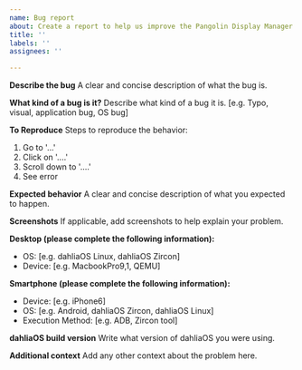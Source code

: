 ```yaml
---
name: Bug report
about: Create a report to help us improve the Pangolin Display Manager
title: ''
labels: ''
assignees: ''

---
```


**Describe the bug**
A clear and concise description of what the bug is.

**What kind of a bug is it?**
Describe what kind of a bug it is. [e.g. Typo, visual, application bug, OS bug]

**To Reproduce**
Steps to reproduce the behavior:
1. Go to '...'
2. Click on '....'
3. Scroll down to '....'
4. See error

**Expected behavior**
A clear and concise description of what you expected to happen.

**Screenshots**
If applicable, add screenshots to help explain your problem.

**Desktop (please complete the following information):**
 - OS: [e.g. dahliaOS Linux, dahliaOS Zircon]
 - Device: [e.g. MacbookPro9,1, QEMU]

**Smartphone (please complete the following information):**
 - Device: [e.g. iPhone6]
 - OS: [e.g. Android, dahliaOS Zircon, dahliaOS Linux]
 - Execution Method: [e.g. ADB, Zircon tool]

**dahliaOS build version**
Write what version of dahliaOS you were using.

**Additional context**
Add any other context about the problem here.

